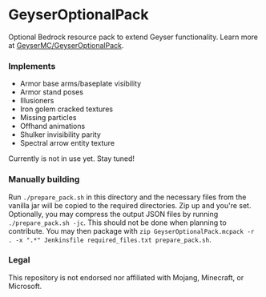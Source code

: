 # GeyserOptionalPack

Optional Bedrock resource pack to extend Geyser functionality. Learn more at [GeyserMC/GeyserOptionalPack](https://github.com/GeyserMC/GeyserOptionalPack).

### Implements

- Armor base arms/baseplate visibility
- Armor stand poses
- Illusioners
- Iron golem cracked textures
- Missing particles
- Offhand animations
- Shulker invisibility parity
- Spectral arrow entity texture

Currently is not in use yet. Stay tuned!

### Manually building

Run `./prepare_pack.sh` in this directory and the necessary files from the vanilla jar will be copied to the required directories. Zip up and you're set. Optionally, you may compress the output JSON files by running `./prepare_pack.sh -jc`. This should not be done when planning to contribute. You may then package with `zip GeyserOptionalPack.mcpack -r . -x ".*" Jenkinsfile required_files.txt prepare_pack.sh`.

### Legal

This repository is not endorsed nor affiliated with Mojang, Minecraft, or Microsoft.
